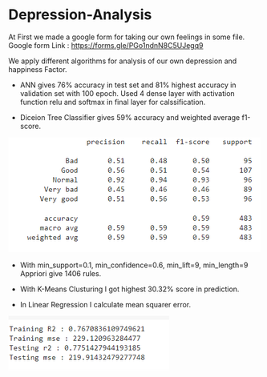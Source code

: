 # Depression-Analysis
At First we made a google form for taking our own feelings in some file.
Google form Link  : https://forms.gle/PGo1ndnN8C5UJegq9

We apply different algorithms for analysis of our own depression and happiness Factor.
* ANN gives 76% accuracy in test set and 81% highest accuracy in validation set with 100 epoch. Used 4 dense layer with activation function relu and softmax in final layer for calssification.

* Diceion Tree Classifier gives 59% accuracy and weighted average f1-score.

![](DT.PNG)

* With min_support=0.1, min_confidence=0.6, min_lift=9, min_length=9 Appriori give 1406 rules.

* With K-Means Clusturing I got highest 30.32% score in prediction.

* In Linear Regression I calculate mean squarer error.

![](LinearRegression.PNG)

